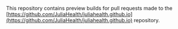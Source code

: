 This repository contains preview builds for pull requests made to the [https://github.com/JuliaHealth/juliahealth.github.io](https://github.com/JuliaHealth/juliahealth.github.io) repository.
